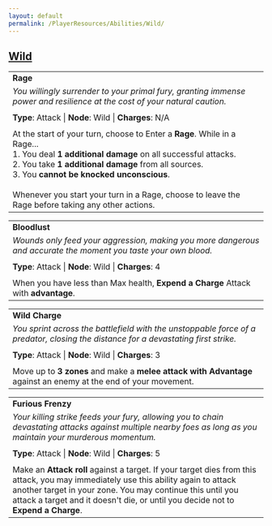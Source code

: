 ```yaml
---
layout: default
permalink: /PlayerResources/Abilities/Wild/
---
```

## [Wild](#Wild)

|                                                                                                                                                            |
| :--------------------------------------------------------------------------------------------------------- |
| **Rage** |
| *You willingly surrender to your primal fury, granting immense power and resilience at the cost of your natural caution.* |
| |
| **Type**: Attack \| **Node**: Wild \| **Charges**: N/A |
| |
| At the start of your turn, choose to Enter a **Rage**. While in a Rage...<br>1. You deal **1 additional damage** on all successful attacks.<br>2. You take **1 additional damage** from all sources.<br>3. You **cannot be knocked unconscious**.<br><br>Whenever you start your turn in a Rage, choose to leave the Rage before taking any other actions. |

|                                                                                                                                                            |
| :--------------------------------------------------------------------------------------------------------- |
| **Bloodlust** |
| *Wounds only feed your aggression, making you more dangerous and accurate the moment you taste your own blood.* |
| |
| **Type**: Attack \| **Node**: Wild \| **Charges**: 4 |
| |
| When you have less than Max health, **Expend a Charge** Attack with **advantage**. |

|                                                                                                                                                            |
| :--------------------------------------------------------------------------------------------------------- |
| **Wild Charge** |
| *You sprint across the battlefield with the unstoppable force of a predator, closing the distance for a devastating first strike.* |
| |
| **Type**: Attack \| **Node**: Wild \| **Charges**: 3 |
| |
| Move up to **3 zones** and make a **melee attack with Advantage** against an enemy at the end of your movement. |

|                                                                                                                                                            |
| :--------------------------------------------------------------------------------------------------------- |
| **Furious Frenzy** |
| *Your killing strike feeds your fury, allowing you to chain devastating attacks against multiple nearby foes as long as you maintain your murderous momentum.* |
| |
| **Type**: Attack \| **Node**: Wild \| **Charges**: 5 |
| |
| Make an **Attack roll** against a target. If your target dies from this attack, you may immediately use this ability again to attack another target in your zone. You may continue this until you attack a target and it doesn't die, or until you decide not to **Expend a Charge**. |